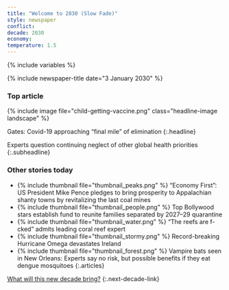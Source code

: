 ```yaml
---
title: "Welcome to 2030 (Slow Fade)"
style: newspaper
conflict: 
decade: 2030
economy: 
temperature: 1.5
---
```


{% include variables %}

{% include newspaper-title date="3 January 2030" %}

### Top article

{% include image file="child-getting-vaccine.png" class="headline-image landscape" %}

Gates: Covid-19 approaching “final mile” of elimination
{:.headline}

Experts question continuing neglect of other global health priorities
{:.subheadline}

### Other stories today

- {% include thumbnail file="thumbnail_peaks.png" %} “Economy First”: US President Mike Pence pledges to bring prosperity to Appalachian shanty towns by revitalizing the last coal mines
- {% include thumbnail file="thumbnail_people.png" %} Top Bollywood stars establish fund to reunite families separated by 2027–29 quarantine
- {% include thumbnail file="thumbnail_water.png" %} “The reefs are f-cked” admits leading coral reef expert
- {% include thumbnail file="thumbnail_stormy.png" %} Record-breaking Hurricane Omega devastates Ireland
- {% include thumbnail file="thumbnail_forest.png" %} Vampire bats seen in New Orleans: Experts say no risk, but possible benefits if they eat dengue mosquitoes
{:.articles}

[What will this new decade bring?](chapter_grassroots-climate-rebellion.html)
{:.next-decade-link}
